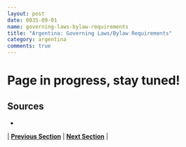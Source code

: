 ```yaml
---
layout: post
date: 0035-09-01
name: governing-laws-bylaw-requirements
title: "Argentina: Governing Laws/Bylaw Requirements"
category: argentina
comments: true
---
```


# Page in progress, stay tuned!

Sources
--- 
- 

| **[Previous Section]( https://neo-project.github.io/global-blockchain-compliance-hub//argentina/argentina-tax-and-auditing-requirements.html)** | **[Next Section]( https://neo-project.github.io/global-blockchain-compliance-hub//argentina/argentina-laws-token-sales.html)** |
